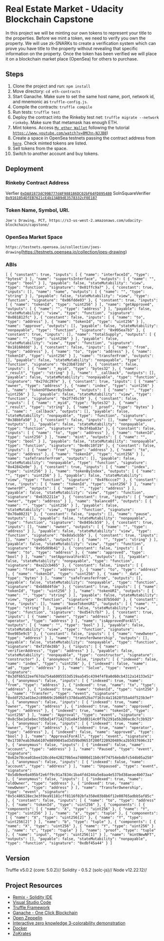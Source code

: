# Real Estate Market - Udacity Blockchain Capstone

In this project we will be minting our own tokens to represent your title to the properties. Before we mint a token, we need to verify you own the property. We will use zk-SNARKs to create a verification system which can prove you have title to the property without revealing that specific information on the property. Once the token has been verified we will place it on a blockchain market place (OpenSea) for others to purchase.

## Steps

1. Clone the project and run: `npm install`
2. Move directory: `cd eth-contracts`
3. Start Ganache. Make sure to set the same host name, port, network id, and mnemonic as `truffle-config.js`.
4. Compile the contracts: `truffle compile`
5. Run tests: `truffle test`
6. Deploy the contract into the Rinkeby test net: `truffle migrate --network rinkeby`. Make sure that metamask has enough ETH.
7. Mint tokens. Access [`My ether Wallet`](https://www.myetherwallet.com/) following the tutorial [`https://www.youtube.com/watch?v=8MChn-NJJB0`](https://www.youtube.com/watch?v=8MChn-NJJB0))
8. Create a space in OpenSea testnets passing the contract address from [`here`](https://testnets.opensea.io/asset/create). Check minted tokens are listed.
9. Sell tokens from the space.
10. Switch to another account and buy tokens.

## Deployment

### Rinkeby Contract Address

Verfier
[`0xDA81873dC99B777d4F988186DC02bF64FD895480`](https://rinkeby.etherscan.io/address/0xDA81873dC99B777d4F988186DC02bF64FD895480)
SolnSquareVerifier
[`0x9161054DfEB7621cE4b13AB9dE3578332cF0E187`](https://rinkeby.etherscan.io/address/0x9161054dfeb7621ce4b13ab9de3578332cf0e187)

### Token Name, Symbol, URI.

`Joe's Drawing, PCT, https://s3-us-west-2.amazonaws.com/udacity-blockchain/capstone/`

### OpenSea Market Space

`https://testnets.opensea.io/collection/joes-drawing`(https://testnets.opensea.io/collection/joes-drawing)

### ABIs

`[ { "constant": true, "inputs": [ { "name": "interfaceId", "type": "bytes4" } ], "name": "supportsInterface", "outputs": [ { "name": "", "type": "bool" } ], "payable": false, "stateMutability": "view", "type": "function", "signature": "0x01ffc9a7" }, { "constant": true, "inputs": [], "name": "name", "outputs": [ { "name": "", "type": "string" } ], "payable": false, "stateMutability": "view", "type": "function", "signature": "0x06fdde03" }, { "constant": true, "inputs": [ { "name": "tokenId", "type": "uint256" } ], "name": "getApproved", "outputs": [ { "name": "", "type": "address" } ], "payable": false, "stateMutability": "view", "type": "function", "signature": "0x081812fc" }, { "constant": false, "inputs": [ { "name": "to", "type": "address" }, { "name": "tokenId", "type": "uint256" } ], "name": "approve", "outputs": [], "payable": false, "stateMutability": "nonpayable", "type": "function", "signature": "0x095ea7b3" }, { "constant": true, "inputs": [], "name": "totalSupply", "outputs": [ { "name": "", "type": "uint256" } ], "payable": false, "stateMutability": "view", "type": "function", "signature": "0x18160ddd" }, { "constant": false, "inputs": [ { "name": "from", "type": "address" }, { "name": "to", "type": "address" }, { "name": "tokenId", "type": "uint256" } ], "name": "transferFrom", "outputs": [], "payable": false, "stateMutability": "nonpayable", "type": "function", "signature": "0x23b872dd" }, { "constant": false, "inputs": [ { "name": "_myid", "type": "bytes32" }, { "name": "_result", "type": "string" } ], "name": "__callback", "outputs": [], "payable": false, "stateMutability": "nonpayable", "type": "function", "signature": "0x27dc297e" }, { "constant": true, "inputs": [ { "name": "owner", "type": "address" }, { "name": "index", "type": "uint256" } ], "name": "tokenOfOwnerByIndex", "outputs": [ { "name": "", "type": "uint256" } ], "payable": false, "stateMutability": "view", "type": "function", "signature": "0x2f745c59" }, { "constant": false, "inputs": [ { "name": "_myid", "type": "bytes32" }, { "name": "_result", "type": "string" }, { "name": "_proof", "type": "bytes" } ], "name": "__callback", "outputs": [], "payable": false, "stateMutability": "nonpayable", "type": "function", "signature": "0x38bbfa50" }, { "constant": false, "inputs": [], "name": "unpause", "outputs": [], "payable": false, "stateMutability": "nonpayable", "type": "function", "signature": "0x3f4ba83a" }, { "constant": false, "inputs": [ { "name": "to", "type": "address" }, { "name": "tokenId", "type": "uint256" } ], "name": "mint", "outputs": [ { "name": "", "type": "bool" } ], "payable": false, "stateMutability": "nonpayable", "type": "function", "signature": "0x40c10f19" }, { "constant": false, "inputs": [ { "name": "from", "type": "address" }, { "name": "to", "type": "address" }, { "name": "tokenId", "type": "uint256" } ], "name": "safeTransferFrom", "outputs": [], "payable": false, "stateMutability": "nonpayable", "type": "function", "signature": "0x42842e0e" }, { "constant": true, "inputs": [ { "name": "index", "type": "uint256" } ], "name": "tokenByIndex", "outputs": [ { "name": "", "type": "uint256" } ], "payable": false, "stateMutability": "view", "type": "function", "signature": "0x4f6ccce7" }, { "constant": true, "inputs": [ { "name": "tokenId", "type": "uint256" } ], "name": "ownerOf", "outputs": [ { "name": "", "type": "address" } ], "payable": false, "stateMutability": "view", "type": "function", "signature": "0x6352211e" }, { "constant": true, "inputs": [ { "name": "owner", "type": "address" } ], "name": "balanceOf", "outputs": [ { "name": "", "type": "uint256" } ], "payable": false, "stateMutability": "view", "type": "function", "signature": "0x70a08231" }, { "constant": false, "inputs": [], "name": "pause", "outputs": [], "payable": false, "stateMutability": "nonpayable", "type": "function", "signature": "0x8456cb59" }, { "constant": true, "inputs": [], "name": "owner", "outputs": [ { "name": "", "type": "address" } ], "payable": false, "stateMutability": "view", "type": "function", "signature": "0x8da5cb5b" }, { "constant": true, "inputs": [], "name": "symbol", "outputs": [ { "name": "", "type": "string" } ], "payable": false, "stateMutability": "view", "type": "function", "signature": "0x95d89b41" }, { "constant": false, "inputs": [ { "name": "to", "type": "address" }, { "name": "approved", "type": "bool" } ], "name": "setApprovalForAll", "outputs": [], "payable": false, "stateMutability": "nonpayable", "type": "function", "signature": "0xa22cb465" }, { "constant": false, "inputs": [ { "name": "from", "type": "address" }, { "name": "to", "type": "address" }, { "name": "tokenId", "type": "uint256" }, { "name": "_data", "type": "bytes" } ], "name": "safeTransferFrom", "outputs": [], "payable": false, "stateMutability": "nonpayable", "type": "function", "signature": "0xb88d4fde" }, { "constant": true, "inputs": [ { "name": "tokenId", "type": "uint256" } ], "name": "tokenURI", "outputs": [ { "name": "", "type": "string" } ], "payable": false, "stateMutability": "view", "type": "function", "signature": "0xc87b56dd" }, { "constant": true, "inputs": [], "name": "baseTokenURI", "outputs": [ { "name": "", "type": "string" } ], "payable": false, "stateMutability": "view", "type": "function", "signature": "0xd547cfb7" }, { "constant": true, "inputs": [ { "name": "owner", "type": "address" }, { "name": "operator", "type": "address" } ], "name": "isApprovedForAll", "outputs": [ { "name": "", "type": "bool" } ], "payable": false, "stateMutability": "view", "type": "function", "signature": "0xe985e9c5" }, { "constant": false, "inputs": [ { "name": "newOwner", "type": "address" } ], "name": "transferOwnership", "outputs": [], "payable": false, "stateMutability": "nonpayable", "type": "function", "signature": "0xf2fde38b" }, { "inputs": [ { "name": "verifierAddress", "type": "address" } ], "payable": false, "stateMutability": "nonpayable", "type": "constructor", "signature": "constructor" }, { "anonymous": false, "inputs": [ { "indexed": false, "name": "index", "type": "uint256" }, { "indexed": false, "name": "ad", "type": "address" } ], "name": "Solve", "type": "event", "signature": "0x3df6b522eef67da754a6005553d519aa545c4394f4f8a0d60cb4312a14133e52" }, { "anonymous": false, "inputs": [ { "indexed": true, "name": "from", "type": "address" }, { "indexed": true, "name": "to", "type": "address" }, { "indexed": true, "name": "tokenId", "type": "uint256" } ], "name": "Transfer", "type": "event", "signature": "0xddf252ad1be2c89b69c2b068fc378daa952ba7f163c4a11628f55a4df523b3ef" }, { "anonymous": false, "inputs": [ { "indexed": true, "name": "owner", "type": "address" }, { "indexed": true, "name": "approved", "type": "address" }, { "indexed": true, "name": "tokenId", "type": "uint256" } ], "name": "Approval", "type": "event", "signature": "0x8c5be1e5ebec7d5bd14f71427d1e84f3dd0314c0f7b2291e5b200ac8c7c3b925" }, { "anonymous": false, "inputs": [ { "indexed": true, "name": "owner", "type": "address" }, { "indexed": true, "name": "operator", "type": "address" }, { "indexed": false, "name": "approved", "type": "bool" } ], "name": "ApprovalForAll", "type": "event", "signature": "0x17307eab39ab6107e8899845ad3d59bd9653f200f220920489ca2b5937696c31" }, { "anonymous": false, "inputs": [ { "indexed": false, "name": "account", "type": "address" } ], "name": "Paused", "type": "event", "signature": "0x62e78cea01bee320cd4e420270b5ea74000d11b0c9f74754ebdbfc544b05a258" }, { "anonymous": false, "inputs": [ { "indexed": false, "name": "account", "type": "address" } ], "name": "Unpaused", "type": "event", "signature": "0x5db9ee0a495bf2e6ff9c91a7834c1ba4fdd244a5e8aa4e537bd38aeae4b073aa" }, { "anonymous": false, "inputs": [ { "indexed": true, "name": "oldOwner", "type": "address" }, { "indexed": true, "name": "newOwner", "type": "address" } ], "name": "TransferOwnership", "type": "event", "signature": "0x5c486528ec3e3f0ea91181cff8116f02bfa350e03b8b6f12e00765adbb5af85c" }, { "constant": false, "inputs": [ { "name": "to", "type": "address" }, { "name": "tokenId", "type": "uint256" }, { "components": [ { "components": [ { "name": "X", "type": "uint256" }, { "name": "Y", "type": "uint256" } ], "name": "a", "type": "tuple" }, { "components": [ { "name": "X", "type": "uint256[2]" }, { "name": "Y", "type": "uint256[2]" } ], "name": "b", "type": "tuple" }, { "components": [ { "name": "X", "type": "uint256" }, { "name": "Y", "type": "uint256" } ], "name": "c", "type": "tuple" } ], "name": "proof", "type": "tuple" }, { "name": "input", "type": "uint256[1]" } ], "name": "mintNewNFT", "outputs": [], "payable": false, "stateMutability": "nonpayable", "type": "function", "signature": "0xdbf45a44" } ]`

## Version

Truffle v5.0.2 (core: 5.0.2)//
Solidity - 0.5.2 (solc-js)//
Node v12.22.12//

## Project Resources

- [Remix - Solidity IDE](https://remix.ethereum.org/)
- [Visual Studio Code](https://code.visualstudio.com/)
- [Truffle Framework](https://truffleframework.com/)
- [Ganache - One Click Blockchain](https://truffleframework.com/ganache)
- [Open Zeppelin ](https://openzeppelin.org/)
- [Interactive zero knowledge 3-colorability demonstration](http://web.mit.edu/~ezyang/Public/graph/svg.html)
- [Docker](https://docs.docker.com/install/)
- [ZoKrates](https://github.com/Zokrates/ZoKrates)
